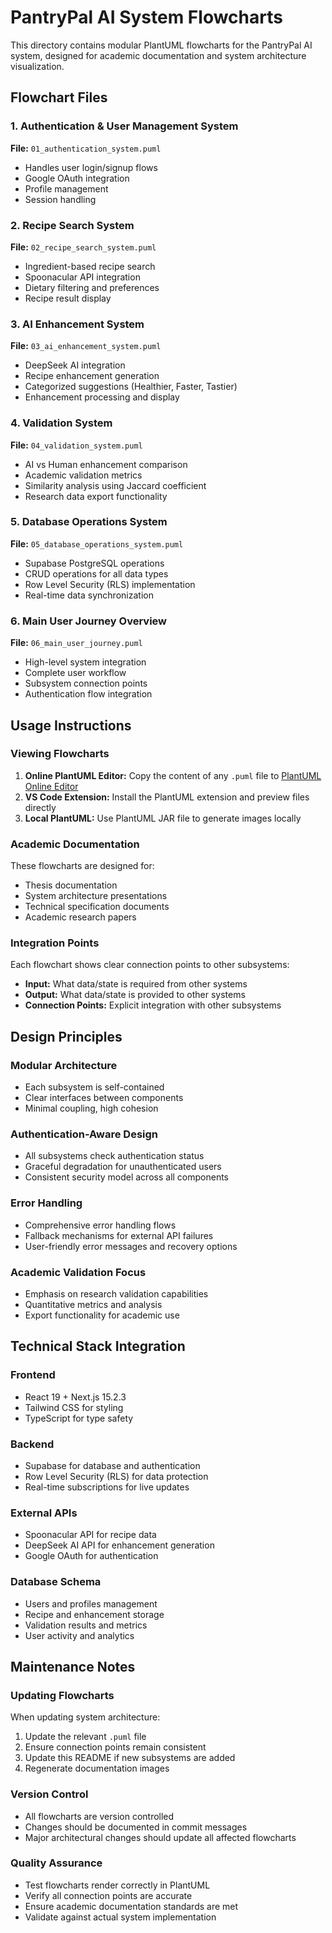 # PantryPal AI System Flowcharts

This directory contains modular PlantUML flowcharts for the PantryPal AI system, designed for academic documentation and system architecture visualization.

## Flowchart Files

### 1. Authentication & User Management System
**File:** `01_authentication_system.puml`
- Handles user login/signup flows
- Google OAuth integration
- Profile management
- Session handling

### 2. Recipe Search System
**File:** `02_recipe_search_system.puml`
- Ingredient-based recipe search
- Spoonacular API integration
- Dietary filtering and preferences
- Recipe result display

### 3. AI Enhancement System
**File:** `03_ai_enhancement_system.puml`
- DeepSeek AI integration
- Recipe enhancement generation
- Categorized suggestions (Healthier, Faster, Tastier)
- Enhancement processing and display

### 4. Validation System
**File:** `04_validation_system.puml`
- AI vs Human enhancement comparison
- Academic validation metrics
- Similarity analysis using Jaccard coefficient
- Research data export functionality

### 5. Database Operations System
**File:** `05_database_operations_system.puml`
- Supabase PostgreSQL operations
- CRUD operations for all data types
- Row Level Security (RLS) implementation
- Real-time data synchronization

### 6. Main User Journey Overview
**File:** `06_main_user_journey.puml`
- High-level system integration
- Complete user workflow
- Subsystem connection points
- Authentication flow integration

## Usage Instructions

### Viewing Flowcharts
1. **Online PlantUML Editor:** Copy the content of any `.puml` file to [PlantUML Online Editor](http://www.plantuml.com/plantuml/uml/)
2. **VS Code Extension:** Install the PlantUML extension and preview files directly
3. **Local PlantUML:** Use PlantUML JAR file to generate images locally

### Academic Documentation
These flowcharts are designed for:
- Thesis documentation
- System architecture presentations
- Technical specification documents
- Academic research papers

### Integration Points
Each flowchart shows clear connection points to other subsystems:
- **Input:** What data/state is required from other systems
- **Output:** What data/state is provided to other systems
- **Connection Points:** Explicit integration with other subsystems

## Design Principles

### Modular Architecture
- Each subsystem is self-contained
- Clear interfaces between components
- Minimal coupling, high cohesion

### Authentication-Aware Design
- All subsystems check authentication status
- Graceful degradation for unauthenticated users
- Consistent security model across all components

### Error Handling
- Comprehensive error handling flows
- Fallback mechanisms for external API failures
- User-friendly error messages and recovery options

### Academic Validation Focus
- Emphasis on research validation capabilities
- Quantitative metrics and analysis
- Export functionality for academic use

## Technical Stack Integration

### Frontend
- React 19 + Next.js 15.2.3
- Tailwind CSS for styling
- TypeScript for type safety

### Backend
- Supabase for database and authentication
- Row Level Security (RLS) for data protection
- Real-time subscriptions for live updates

### External APIs
- Spoonacular API for recipe data
- DeepSeek AI API for enhancement generation
- Google OAuth for authentication

### Database Schema
- Users and profiles management
- Recipe and enhancement storage
- Validation results and metrics
- User activity and analytics

## Maintenance Notes

### Updating Flowcharts
When updating system architecture:
1. Update the relevant `.puml` file
2. Ensure connection points remain consistent
3. Update this README if new subsystems are added
4. Regenerate documentation images

### Version Control
- All flowcharts are version controlled
- Changes should be documented in commit messages
- Major architectural changes should update all affected flowcharts

### Quality Assurance
- Test flowcharts render correctly in PlantUML
- Verify all connection points are accurate
- Ensure academic documentation standards are met
- Validate against actual system implementation
